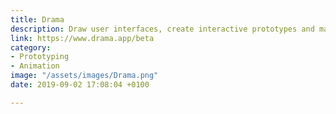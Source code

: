 ```yaml
---
title: Drama
description: Draw user interfaces, create interactive prototypes and make animations.
link: https://www.drama.app/beta
category:
- Prototyping
- Animation
image: "/assets/images/Drama.png"
date: 2019-09-02 17:08:04 +0100

---
```

